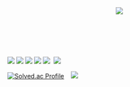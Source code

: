 <div align="center">
<img src="https://capsule-render.vercel.app/api?type=Cylinder&text=WELCOME&color=auto" />
</div>

<br><br><br><br>

<img src="https://img.shields.io/badge/SpringBoot-6DB33F?style=flat&logo=SpringBoot&logoColor=white"/> <img src="https://img.shields.io/badge/JAVA-007396?style=flat&logo=java&logoColor=white"> <img src="https://img.shields.io/badge/React-61DAFB?style=flat&logo=React&logoColor=blue"/> <img src="https://img.shields.io/badge/Vue.js-4FC08D?style=flat&logo=Vue.js&logoColor=blue"/> <img src="https://img.shields.io/badge/JavaScript-F7DF1E?style=flat&logo=JavaScript&logoColor=yellow"/> &nbsp;<img src="https://shields.io/badge/TypeScript-3178C6?style=flat&logo=TypeScript&logoColor=FFF"/>


[![Solved.ac Profile](http://mazassumnida.wtf/api/v2/generate_badge?boj=dldusgkr788)](https://solved.ac/dldusgkr788/)
&nbsp;&nbsp;
<img src="http://mazandi.herokuapp.com/api?handle=dldusgkr788&theme=warm"/>
